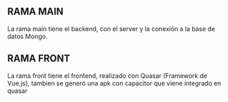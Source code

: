 ## RAMA MAIN
La rama main tiene el backend, con el server y la conexión a la base de datos Mongo.

## RAMA FRONT
La rama front tiene el frontend, realizado con Quasar (Framework de Vue.js), tambien se generó una apk con capacitor que viene integrado en quasar
